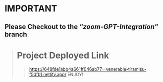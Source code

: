 # IMPORTANT

## Please Checkout to the *"zoom-GPT-Integration"* branch


> # Project Deployed Link
>> https://648fde1abb4a661ff046ab77--venerable-tiramisu-f5dfb1.netlify.app/
>> ENJOY!
